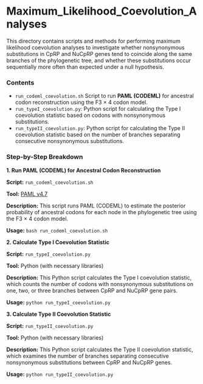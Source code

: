 # Maximum_Likelihood_Coevolution_Analyses
This directory contains scripts and methods for performing maximum likelihood coevolution analyses to investigate whether nonsynonymous substitutions in CpRP and NuCpRP genes tend to coincide along the same branches of the phylogenetic tree, and whether these substitutions occur sequentially more often than expected under a null hypothesis.

### Contents
- ```run_codeml_coevolution.sh``` Script to run **PAML (CODEML)** for ancestral codon reconstruction using the F3 × 4 codon model.
- ```run_typeI_coevolution.py```: Python script for calculating the Type I coevolution statistic based on codons with nonsynonymous substitutions.
- ```run_typeII_coevolution.py```: Python script for calculating the Type II coevolution statistic based on the number of branches separating consecutive nonsynonymous substitutions.

### Step-by-Step Breakdown
**1. Run PAML (CODEML) for Ancestral Codon Reconstruction**

**Script:** ```run_codeml_coevolution.sh```

**Tool:** [PAML v4.7](https://github.com/abacus-gene/paml)

**Description:** This script runs PAML (CODEML) to estimate the posterior probability of ancestral codons for each node in the phylogenetic tree using the F3 × 4 codon model.

**Usage:** ```bash run_codeml_coevolution.sh```

**2. Calculate Type I Coevolution Statistic**

**Script:** ```run_typeI_coevolution.py```

**Tool:** Python (with necessary libraries)

**Description:** This Python script calculates the Type I coevolution statistic, which counts the number of codons with nonsynonymous substitutions on one, two, or three branches between CpRP and NuCpRP gene pairs.

**Usage:** ```python run_typeI_coevolution.py```

**3. Calculate Type II Coevolution Statistic**

**Script:** ```run_typeII_coevolution.py```

**Tool:** Python (with necessary libraries)

**Description:** This Python script calculates the Type II coevolution statistic, which examines the number of branches separating consecutive nonsynonymous substitutions between CpRP and NuCpRP genes.

**Usage:** ```python run_typeII_coevolution.py```

